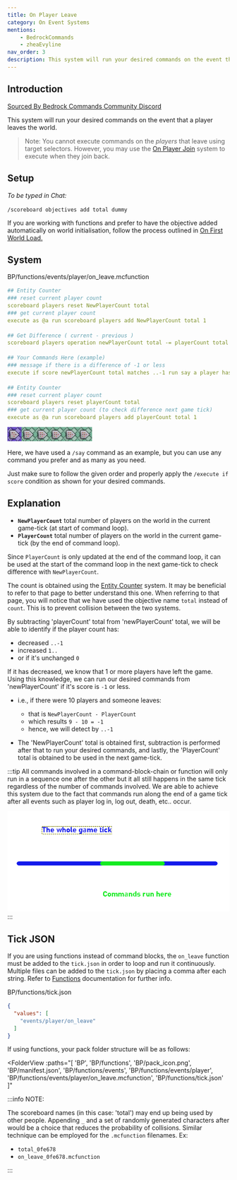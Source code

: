 ```yaml
---
title: On Player Leave
category: On Event Systems
mentions:
    - BedrockCommands
    - zheaEvyline
nav_order: 3
description: This system will run your desired commands on the event that a player leaves the world.
---
```


## Introduction

[Sourced By Bedrock Commands Community Discord](https://discord.gg/SYstTYx5G5)

This system will run your desired commands on the event that a player leaves the world.

> Note: You cannot execute commands on the *players* that leave using target selectors. However, you may use the [On Player Join](/commands/on-player-join) system to execute when they join back.

## Setup

*To be typed in Chat:*

`/scoreboard objectives add total dummy`

If you are working with functions and prefer to have the objective added automatically on world initialisation, follow the process outlined in [On First World Load.](/commands/on-first-world-load)

## System

<CodeHeader>BP/functions/events/player/on_leave.mcfunction</CodeHeader>

```yaml
## Entity Counter
### reset current player count
scoreboard players reset NewPlayerCount total
### get current player count 
execute as @a run scoreboard players add NewPlayerCount total 1

## Get Difference ( current - previous )
scoreboard players operation newPlayerCount total -= playerCount total

## Your Commands Here (example)
### message if there is a difference of -1 or less
execute if score newPlayerCount total matches ..-1 run say a player has left the world

## Entity Counter
### reset current player count
scoreboard players reset playerCount total
### get current player count (to check difference next game tick)
execute as @a run scoreboard players add playerCount total 1
```

![Chain of 6 Command Blocks](/assets/images/commands/commandBlockChain/6.png)

Here, we have used a `/say` command as an example, but you can use any command you prefer and as many as you need.

Just make sure to follow the given order and properly apply the `/execute if score` condition as shown for your desired commands.

## Explanation

- **` NewPlayerCount `** total number of players on the world in the current game-tick (at start of command loop).
- **` PlayerCount `** total number of players on the world in the current game-tick (by the end of command loop).

Since `PlayerCount` is only updated at the end of the command loop, it can be used at the start of the command loop in the next game-tick to check difference with `NewPlayerCount`.

The count is obtained using the [Entity Counter](/commands/entity-counter) system. It may be beneficial to refer to that page to better understand this one. When referring to that page, you will notice that we have used the objective name `total` instead of `count`. This is to prevent collision between the two systems.

By subtracting 'playerCount' total from 'newPlayerCount' total, we will be able to identify if the player count has:
- decreased ` ..-1 `
- increased ` 1.. `
- or if it's unchanged ` 0 `

If it has decreased, we know that 1 or more players have left the game.
Using this knowledge, we can run our desired commands from 'newPlayerCount' if it's score is `-1` or less.
- i.e., if there were 10 players and someone leaves:
    - that is ` NewPlayerCount - PlayerCount `
    - which results ` 9 - 10 = -1 `
    - hence, we will detect by ` ..-1 `

- The 'NewPlayerCount' total is obtained first, subtraction is performed after that to run your desired commands, and lastly, the 'PlayerCount' total is obtained to be used in the next game-tick.

:::tip
All commands involved in a command-block-chain or function will only run in a sequence one after the other but it all still happens in the same tick regardless of the number of commands involved. We are able to achieve this system due to the fact that commands run along the end of a game tick after all events such as player log in, log out, death, etc.. occur.

![gametick](/assets/images/commands/gametick.png)
:::

## Tick JSON

If you are using functions instead of command blocks, the ` on_leave ` function must be added to the ` tick.json ` in order to loop and run it continuously. Multiple files can be added to the ` tick.json ` by placing a comma after each string. Refer to [Functions](/commands/mcfunctions#tick-json) documentation for further info.

<CodeHeader>BP/functions/tick.json</CodeHeader>
```json
{
  "values": [
    "events/player/on_leave"
  ]
}
```

If using functions, your pack folder structure will be as follows:

<FolderView
	:paths="[
    'BP',
    'BP/functions',
    'BP/pack_icon.png',
    'BP/manifest.json',
    'BP/functions/events',
    'BP/functions/events/player',
    'BP/functions/events/player/on_leave.mcfunction',
    'BP/functions/tick.json'
]"
></FolderView>

:::info NOTE:

The scoreboard names (in this case: 'total') may end up being used by other people. Appending ` _ ` and a set of randomly generated characters after would be a choice that reduces the probability of collisions. Similar technique can be employed for the ` .mcfunction ` filenames. Ex:
- ` total_0fe678 `
- ` on_leave_0fe678.mcfunction `

:::
